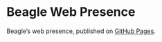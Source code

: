 # Beagle Web Presence

Beagle’s web presence, published on [GitHub Pages](https://Beagle-PSE.github.io/Beagle/branches/beagle-launch-configuration).